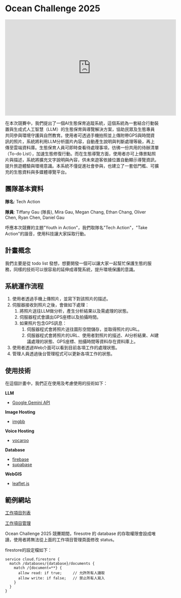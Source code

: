 # Ocean Challenge 2025

<iframe width="560" height="315" src="https://www.youtube.com/embed/MTMq_1SaROM?si=ILM3f7QkBKrRBJ5I" title="YouTube video player" frameborder="0" allow="accelerometer; autoplay; clipboard-write; encrypted-media; gyroscope; picture-in-picture; web-share" referrerpolicy="strict-origin-when-cross-origin" allowfullscreen></iframe>

在本次競賽中，我們提出了一個AI生態保育追蹤系統，這個系統為一套結合行動裝置與生成式人工智慧（LLM）的生態保育與導覽解決方案，協助民眾及生態專員共同參與環境守護與自然教育。使用者可透過手機拍照並上傳附帶GPS與時間資訊的照片，系統將利用LLM分析圖片內容，自動產生說明與判斷處理等級，再上傳至雲端資料庫。生態保育人員可即時查看待處理事項，彷彿一份共用的待辦清單（To-do List），加速生態修復行動。而在生態導覽方面，使用者亦可上傳景點照片與描述，系統將擴充文字說明與內容，供未來遊客依據位置自動顯示導覽資訊，提升旅遊體驗與環境意識。本系統不僅促進社會參與，也建立了一套低門檻、可擴充的生態資料與多媒體導覽平台。

## 團隊基本資料

**隊名**: Tech Action

**隊員**: Tiffany Gau (隊長), Mira Gau, Megan Chang, Ethan Chang, Oliver Chen, Ryan Chen, Daniel Gau

呼應本次競賽的主題"Youth in Action"，我們取隊名"Tech Action"，"Take Action"的諧音，使用科技讓大家採取行動。

## 計畫概念

我們主要是從 todo list 發想，想要開發一個可以讓大家一起幫忙保護生態的服務，同樣的技術可以很容易的延伸成導覽系統，提升環境保護的意識。

## 系統運作流程

1. 使用者透過手機上傳照片，並寫下對該照片的描述。
2. 伺服器接收到照片之後，會做如下處理：
    1. 將照片送往LLM做分析，產生分析結果以及需處理的狀態。
    2. 伺服器程式會讀出GPS座標以及拍攝時間。
    3. 如果照片包含GPS訊息：
        1. 伺服器程式會將照片送往圖形空間儲存，並取得照片的URL。
        2. 伺服器程式會將照片的URL、使用者對照片的描述、AI分析結果、AI建議處理的狀態、GPS座標、拍攝時間等資料存在資料庫上。
3. 使用者透過Web介面可以看到目前各項工作的處理狀態。
4. 管理人員透過後台管理程式可以更新各項工作的狀態。



## 使用技術

在這個計畫中，我們正在使用及考慮使用的技術如下：

**LLM**

* [Google Gemini API](https://aistudio.google.com/)

**Image Hosting**

* [imgbb](https://imgbb.com/)

**Voice Hosting**

* [vocaroo](https://vocaroo.com/)

**Database**

* [firebase](https://firebase.google.com/)
* [supabase](https://supabase.com/)

**WebGIS**

* [leaflet.js](https://leafletjs.com/)

## 範例網站

[工作項目列表](https://allergicalligator.github.io/ocean_challenge_2025)

[工作項目管理](https://allergicalligator.github.io/ocean_challenge_2025/update.html)

Ocean Challenge 2025 競賽期間，firesotre 的 database 的存取權限會設成唯讀，使用者將無法從上面的工作項目管理頁面修改 status。

firestore的設定檔如下：

```
service cloud.firestore {
  match /databases/{database}/documents {
    match /{document=**} {
      allow read: if true;     // 允許所有人讀取
      allow write: if false;   // 禁止所有人寫入
    }
  }
}
```
